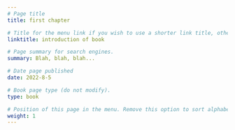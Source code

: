 ```yaml
---
# Page title
title: first chapter

# Title for the menu link if you wish to use a shorter link title, otherwise remove this option.
linktitle: introduction of book

# Page summary for search engines.
summary: Blah, blah, blah...

# Date page published
date: 2022-8-5

# Book page type (do not modify).
type: book

# Position of this page in the menu. Remove this option to sort alphabetically.
weight: 1
---
```

